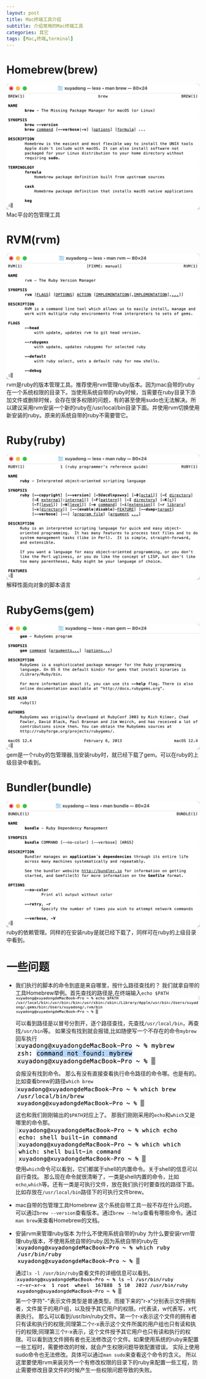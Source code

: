 ```yaml
---
layout: post
title: Mac终端工具介绍
subtitle: 介绍常用的Mac终端工具
categories: 其它
tags: [Mac,终端,terminal]
---
```


# Homebrew(brew)
![IMAGE](/assets/images/resources/38E6ED467C4EFB25CF3C07CCB9BDA67D.jpg)
Mac平台的包管理工具
# RVM(rvm)
![IMAGE](/assets/images/resources/DE2B18AC8D30BDA763764A9B8EEC5A22.jpg)
rvm是ruby的版本管理工具。推荐使用rvm管理ruby版本。因为mac自带的ruby在一个系统权限的目录下。当使用系统自带的ruby时候，当需要在ruby目录下添加文件或删除时候，会存在很多权限的问题，有的甚至使用sudo也无法解决。所以建议采用rvm安装一个新的ruby在/usr/local/bin目录下面。并使用rvm切换使用新安装的ruby。原来的系统自带的ruby不需要管它。
# Ruby(ruby)
![IMAGE](/assets/images/resources/8C7BE19A0E4699AE05C98A3461790953.jpg)
解释性面向对象的脚本语言
# RubyGems(gem)
![IMAGE](/assets/images/resources/74E1C7554AB50B073FBA435B60174FB2.jpg)
gem是一个ruby的包管理器,当安装ruby时，就已经下载了gem。可以在ruby的上级目录中看到。
# Bundler(bundle)
![IMAGE](/assets/images/resources/9FFE8CCCF62A5F76362155F2913951B5.jpg)
ruby的依赖管理。同样的在安装ruby是就已经下载了，同样可在ruby的上级目录中看到。



# 一些问题
* 我们执行的脚本的命令到底是来自哪里，按什么路径查找的？
  我们就拿自带的工具Homebrew举例。首先查找的路径是,在终端输入`echo $PATH`
  ![IMAGE](/assets/images/resources/C1855FC8E2038173A10E21B948CFC9B2.jpg)
  可以看到路径是以冒号分割开，逐个路径查找，先查找`/usr/local/bin`，再查找`/usr/bin`等。
  如果没有找到就会报错,比如随便写一个不存在的命令`mybrew`回车执行
  ![IMAGE](/assets/images/resources/213BFFD1FDF1C1137C91D33D95AF5AC2.jpg)
  会报没有找到命令。
  那么有没有直接查看执行命令路径的命令哪。也是有的。比如查看brew的路径`which brew`
![IMAGE](/assets/images/resources/361C4B56EE921CBE18DDBAF748FD540E.jpg)
这也和我们刚刚输出的`$PATH`对应上了。
那我们刚刚采用的`echo`和`which`又是哪里的命令那。
![IMAGE](/assets/images/resources/25224005129009A8DC0C9DF7A8B06944.jpg)
使用`which`命令可以看到，它们都属于shell的内置命令。关于shell的信息可以自行查找。
那么现在命令就很清晰了，一类是shell内置的命令，比如`echo`,`which`等。还有一类是可执行文件，放在我们执行时要查找的路径下面。比如存放在`/usr/local/bin`路径下的可执行文件brew。


* mac自带的包管理工具Homebrew
  这个系统自带工具一般不存在什么问题。可以通过`brew --version`查看版本。通过`brew --help`查看有哪些命令。通过`man brew`来查看Homebrew的文档。

* 安装rvm来管理ruby版本 为什么不使用系统自带的ruby
 为什么要安装rvm管理ruby版本，不使用系统自带的ruby.因为系统自带的ruby在
![IMAGE](/assets/images/resources/A5E452F6C0B1BFF8E84065489DCA6ED4.jpg)
通过`ls -l /usr/bin/ruby`查看文件的详细信息可以看到。
![IMAGE](/assets/images/resources/C9AA7F8DA8F2FD8D77507A88752C53F7.jpg)
第一个字符"-"表示文件类型是普通类型。而接下来的"r-x"分别表示文件拥有者，文件属于的用户组，以及授予其它用户的权限。r代表读，w代表写，x代表执行。
那么可以看到/usr/bin/ruby文件。第一个r-x表示这个文件的拥有者只有读和执行的权限;同理第二个r-x表示这个文件所属的用户组也只有读和执行的权限;同理第三个r-x表示，这个文件授予其它用户也只有读和执行的权限。可以看到连文件拥有者也无法修改这个文件。如果使用系统的ruby来配置一些工程时，需要修改的时候，就会产生权限问题导致配置错误。
实际上使用sudo命令也无法修改。具体可以通过`man sudo`来查看这个命令的含义。
所以这里要使用rvm来装另外一个有修改权限的目录下的ruby来配置一些工程，防止需要修改目录文件的时候产生一些权限问题导致的失败。
